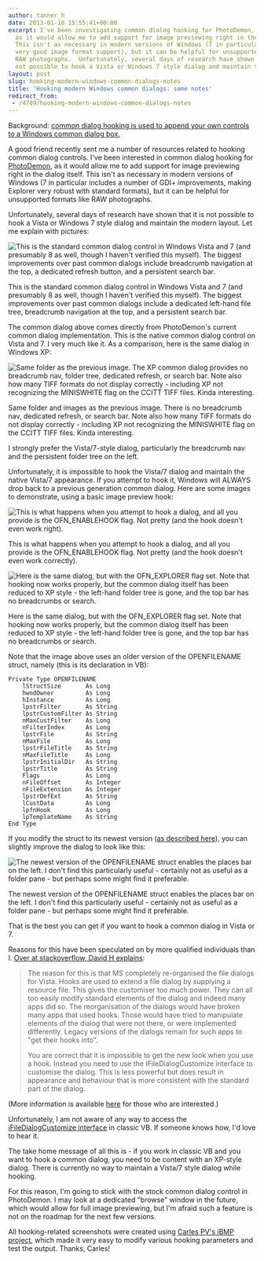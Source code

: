 ```yaml
---
author: tanner_h
date: 2013-01-16 15:55:41+00:00
excerpt: I've been investigating common dialog hooking for PhotoDemon,
  as it would allow me to add support for image previewing right in the dialog itself.
  This isn't as necessary in modern versions of Windows (7 in particular includes
  very good image format support), but it can be helpful for unsupported formats like
  RAW photographs.  Unfortunately, several days of research have shown that it is
  not possible to hook a Vista or Windows 7 style dialog and maintain the modern layout...
layout: post
slug: hooking-modern-windows-common-dialogs-notes
title: 'Hooking modern Windows common dialogs: some notes'
redirect_from:
 - /4709/hooking-modern-windows-common-dialogs-notes
---
```


Background: [common dialog hooking is used to append your own controls to a Windows common dialog box.](http://msdn.microsoft.com/en-us/library/ms646951%28VS.85%29.aspx)

A good friend recently sent me a number of resources related to hooking common dialog controls. I've been interested in common dialog hooking for [PhotoDemon](https://photodemon.org), as it would allow me to add support for image previewing right in the dialog itself. This isn't as necessary in modern versions of Windows (7 in particular includes a number of GDI+ improvements, making Explorer very robust with standard formats), but it can be helpful for unsupported formats like RAW photographs.

Unfortunately, several days of research have shown that it is not possible to hook a Vista or Windows 7 style dialog and maintain the modern layout. Let me explain with pictures:

![This is the standard common dialog control in Windows Vista and 7 (and presumably 8 as well, though I haven't verified this myself).  The biggest improvements over past common dialogs include breadcrumb navigation at the top, a dedicated refresh button, and a persistent search bar.](images/Vista_7_commondialog-600x394.png) 

This is the standard common dialog control in Windows Vista and 7 (and presumably 8 as well, though I haven't verified this myself).  The biggest improvements over past common dialogs include a dedicated left-hand file tree, breadcrumb navigation at the top, and a persistent search bar.

The common dialog above comes directly from PhotoDemon's current common dialog implementation. This is the native common dialog control on Vista and 7. I very much like it. As a comparison, here is the same dialog in Windows XP:

![Same folder as the previous image.  The XP common dialog provides no breadcrumb nav, folder tree, dedicated refresh, or search bar.  Note also how many TIFF formats do not display correctly - including XP not recognizing the MINISWHITE flag on the CCITT TIFF files.  Kinda interesting.](images/XP_commondialog-600x386.png)

Same folder and images as the previous image.  There is no breadcrumb nav, dedicated refresh, or search bar.  Note also how many TIFF formats do not display correctly - including XP not recognizing the MINISWHITE flag on the CCITT TIFF files.  Kinda interesting.

I strongly prefer the Vista/7-style dialog, particularly the breadcrumb nav and the persistent folder tree on the left.

Unfortunately, it is impossible to hook the Vista/7 dialog and maintain the native Vista/7 appearance. If you attempt to hook it, Windows will ALWAYS drop back to a previous generation common dialog. Here are some images to demonstrate, using a basic image preview hook:

![This is what happens when you attempt to hook a dialog, and all you provide is the OFN_ENABLEHOOK flag.  Not pretty (and the hook doesn't even work right).](images/commondialog_hook_1.png) 

This is what happens when you attempt to hook a dialog, and all you provide is the OFN_ENABLEHOOK flag. Not pretty (and the hook doesn't even work correctly).

![Here is the same dialog, but with the OFN_EXPLORER flag set.  Note that hooking now works properly, but the common dialog itself has been reduced to XP style - the left-hand folder tree is gone, and the top bar has no breadcrumbs or search.](images/commondialog_hook_OFN_EXPLORER.png)

Here is the same dialog, but with the OFN_EXPLORER flag set. Note that hooking now works properly, but the common dialog itself has been reduced to XP style - the left-hand folder tree is gone, and the top bar has no breadcrumbs or search.

Note that the image above uses an older version of the OPENFILENAME struct, namely (this is its declaration in VB):

    
    Private Type OPENFILENAME
        lStructSize       As Long
        hwndOwner         As Long
        hInstance         As Long
        lpstrFilter       As String
        lpstrCustomFilter As String
        nMaxCustFilter    As Long
        nFilterIndex      As Long
        lpstrFile         As String
        nMaxFile          As Long
        lpstrFileTitle    As String
        nMaxFileTitle     As Long
        lpstrInitialDir   As String
        lpstrTitle        As String
        Flags             As Long
        nFileOffset       As Integer
        nFileExtension    As Integer
        lpstrDefExt       As String
        lCustData         As Long
        lpfnHook          As Long
        lpTemplateName    As String
    End Type


If you modify the struct to its newest version ([as described here](http://msdn.microsoft.com/en-us/library/ms646839%28v=vs.85%29.aspx)), you can slightly improve the dialog to look like this:

![The newest version of the OPENFILENAME struct enables the places bar on the left.  I don't find this particularly useful - certainly not as useful as a folder pane - but perhaps some might find it preferable.](images/commondialog_hook_OFN_EXPLORER_new_struct.png)

The newest version of the OPENFILENAME struct enables the places bar on the left. I don't find this particularly useful - certainly not as useful as a folder pane - but perhaps some might find it preferable.

That is the best you can get if you want to hook a common dialog in Vista or 7.

Reasons for this have been speculated on by more qualified individuals than I.  [Over at stackoverflow, David H explains](http://stackoverflow.com/questions/4731218/ofn-enablehook-modifies-the-look-of-getopenfilename):

> The reason for this is that MS completely re-organised the file dialogs for Vista. Hooks are used to extend a file dialog by supplying a resource file. This gives the customiser too much power. They can all too easily modify standard elements of the dialog and indeed many apps did so. The reorganisation of the dialogs would have broken many apps that used hooks. Those would have tried to manipulate elements of the dialog that were not there, or were implemented differently. Legacy versions of the dialogs remain for such apps to "get their hooks into".
> 
> You are correct that it is impossible to get the new look when you use a hook. Instead you need to use the IFileDialogCustomize interface to customise the dialog. This is less powerful but does result in appearance and behaviour that is more consistent with the standard part of the dialog.

(More information is available [here](http://social.msdn.microsoft.com/Forums/en/windowsuidevelopment/thread/78382324-9c23-4619-adfd-3cfd0288914e) for those who are interested.)

Unfortunately, I am not aware of any way to access the [iFileDialogCustomize interface](http://msdn.microsoft.com/en-us/library/ms645818.aspx) in classic VB.  If someone knows how, I'd love to hear it.

The take home message of all this is - if you work in classic VB and you want to hook a common dialog, you need to be content with an XP-style dialog.  There is currently no way to maintain a Vista/7 style dialog while hooking.

For this reason, I'm going to stick with the stock common dialog control in PhotoDemon.  I may look at a dedicated "browse" window in the future, which would allow for full image previewing, but I'm afraid such a feature is not on the roadmap for the next few versions.

All hooking-related screenshots were created using [Carles PV's iBMP project](http://www.planetsourcecode.com/vb/scripts/ShowCode.asp?txtCodeId=42376&lngWId=1), which made it very easy to modify various hooking parameters and test the output.  Thanks, Carles!

